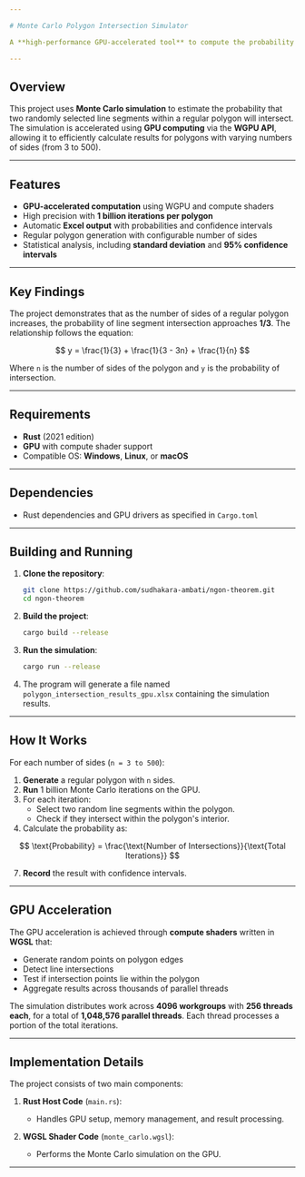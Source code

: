 ```yaml
---

# Monte Carlo Polygon Intersection Simulator

A **high-performance GPU-accelerated tool** to compute the probability of random line intersections within regular polygons.

---
```


## Overview

This project uses **Monte Carlo simulation** to estimate the probability that two randomly selected line segments within a regular polygon will intersect. The simulation is accelerated using **GPU computing** via the **WGPU API**, allowing it to efficiently calculate results for polygons with varying numbers of sides (from 3 to 500).

---

## Features

- **GPU-accelerated computation** using WGPU and compute shaders
- High precision with **1 billion iterations per polygon**
- Automatic **Excel output** with probabilities and confidence intervals
- Regular polygon generation with configurable number of sides
- Statistical analysis, including **standard deviation** and **95% confidence intervals**

---

## Key Findings

The project demonstrates that as the number of sides of a regular polygon increases, the probability of line segment intersection approaches **1/3**. The relationship follows the equation:

$$
y = \frac{1}{3} + \frac{1}{3 - 3n} + \frac{1}{n}
$$

Where `n` is the number of sides of the polygon and `y` is the probability of intersection.

---

## Requirements

- **Rust** (2021 edition)
- **GPU** with compute shader support
- Compatible OS: **Windows**, **Linux**, or **macOS**

---

## Dependencies

- Rust dependencies and GPU drivers as specified in `Cargo.toml`

---

## Building and Running

1. **Clone the repository**:
   ```bash
   git clone https://github.com/sudhakara-ambati/ngon-theorem.git
   cd ngon-theorem
   ```

2. **Build the project**:
   ```bash
   cargo build --release
   ```

3. **Run the simulation**:
   ```bash
   cargo run --release
   ```

4. The program will generate a file named `polygon_intersection_results_gpu.xlsx` containing the simulation results.

---

## How It Works

For each number of sides (`n = 3 to 500`):

1. **Generate** a regular polygon with `n` sides.
2. **Run** 1 billion Monte Carlo iterations on the GPU.
3. For each iteration:
   - Select two random line segments within the polygon.
   - Check if they intersect within the polygon's interior.
4. Calculate the probability as:
   
$$
\text{Probability} = \frac{\text{Number of Intersections}}{\text{Total Iterations}}
$$

7. **Record** the result with confidence intervals.

---

## GPU Acceleration

The GPU acceleration is achieved through **compute shaders** written in **WGSL** that:

- Generate random points on polygon edges
- Detect line intersections
- Test if intersection points lie within the polygon
- Aggregate results across thousands of parallel threads

The simulation distributes work across **4096 workgroups** with **256 threads each**, for a total of **1,048,576 parallel threads**. Each thread processes a portion of the total iterations.

---

## Implementation Details

The project consists of two main components:

1. **Rust Host Code** (`main.rs`):
   - Handles GPU setup, memory management, and result processing.

2. **WGSL Shader Code** (`monte_carlo.wgsl`):
   - Performs the Monte Carlo simulation on the GPU.

---
